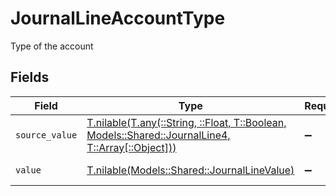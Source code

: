 # JournalLineAccountType

Type of the account


## Fields

| Field                                                                                                                                              | Type                                                                                                                                               | Required                                                                                                                                           | Description                                                                                                                                        | Example                                                                                                                                            |
| -------------------------------------------------------------------------------------------------------------------------------------------------- | -------------------------------------------------------------------------------------------------------------------------------------------------- | -------------------------------------------------------------------------------------------------------------------------------------------------- | -------------------------------------------------------------------------------------------------------------------------------------------------- | -------------------------------------------------------------------------------------------------------------------------------------------------- |
| `source_value`                                                                                                                                     | [T.nilable(T.any(::String, ::Float, T::Boolean, Models::Shared::JournalLine4, T::Array[::Object]))](../../models/shared/journallinesourcevalue.md) | :heavy_minus_sign:                                                                                                                                 | N/A                                                                                                                                                | asset                                                                                                                                              |
| `value`                                                                                                                                            | [T.nilable(Models::Shared::JournalLineValue)](../../models/shared/journallinevalue.md)                                                             | :heavy_minus_sign:                                                                                                                                 | Type of account                                                                                                                                    | asset                                                                                                                                              |